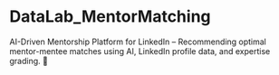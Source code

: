 # DataLab_MentorMatching
AI-Driven Mentorship Platform for LinkedIn – Recommending optimal mentor-mentee matches using AI, LinkedIn profile data, and expertise grading. 🚀

